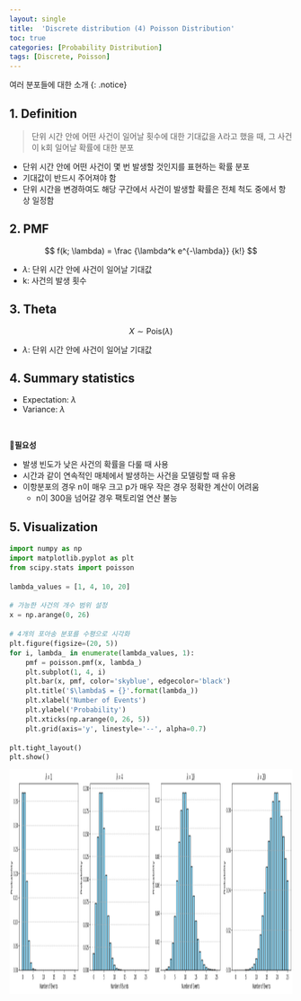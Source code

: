 ```yaml
---
layout: single
title:  'Discrete distribution (4) Poisson Distribution'
toc: true
categories: [Probability Distribution]
tags: [Discrete, Poisson]
---
```


여러 분포들에 대한 소개
{: .notice}

## 1. Definition

> 단위 시간 안에 어떤 사건이 일어날 횟수에 대한 기대값을 $\lambda$라고 했을 때, 그 사건이 k회 일어날 확률에 대한 분포

- 단위 시간 안에 어떤 사건이 몇 번 발생할 것인지를 표현하는 확률 분포
- 기대값이 반드시 주어져야 함
- 단위 시간을 변경하여도 해당 구간에서 사건이 발생할 확률은 전체 척도 중에서 항상 일정함

## 2. PMF

$$
f(k; \lambda) = \frac {\lambda^k e^{-\lambda}} {k!}
$$

- $\lambda$: 단위 시간 안에 사건이 일어날 기대값
- k: 사건의 발생 횟수

## 3. Theta

$$
X \sim \text{Pois}(\lambda)
$$

- $\lambda$: 단위 시간 안에 사건이 일어날 기대값

## 4. Summary statistics

- Expectation: $\lambda$
- Variance: $\lambda$

<br>

📍**필요성**

- 발생 빈도가 낮은 사건의 확률을 다룰 때 사용
- 시간과 같이 연속적인 매체에서 발생하는 사건을 모델링할 때 유용
- 이항분포의 경우 n이 매우 크고 p가 매우 작은 경우 정확한 계산이 어려움
  - n이 300을 넘어갈 경우 팩토리얼 연산 불능

## 5. Visualization

```python
import numpy as np
import matplotlib.pyplot as plt
from scipy.stats import poisson

lambda_values = [1, 4, 10, 20]

# 가능한 사건의 개수 범위 설정 
x = np.arange(0, 26)

# 4개의 포아송 분포를 수평으로 시각화
plt.figure(figsize=(20, 5))
for i, lambda_ in enumerate(lambda_values, 1):
    pmf = poisson.pmf(x, lambda_)
    plt.subplot(1, 4, i)
    plt.bar(x, pmf, color='skyblue', edgecolor='black')
    plt.title('$\lambda$ = {}'.format(lambda_))
    plt.xlabel('Number of Events')
    plt.ylabel('Probability')
    plt.xticks(np.arange(0, 26, 5))
    plt.grid(axis='y', linestyle='--', alpha=0.7)

plt.tight_layout()
plt.show()
```

<p align="center"><img src="https://github.com/sigirace/page-images/blob/main/statistics/distributions/pois1.png?raw=true" width="1000" height="400"></p>

